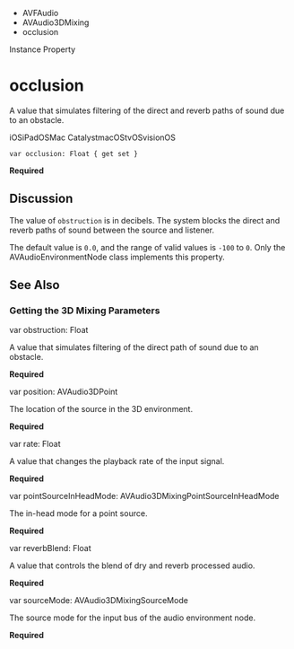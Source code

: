 

- AVFAudio
- AVAudio3DMixing
-  occlusion 

Instance Property

# occlusion

A value that simulates filtering of the direct and reverb paths of sound due to an obstacle.

iOSiPadOSMac CatalystmacOStvOSvisionOS

``` source
var occlusion: Float { get set }
```

**Required**

## Discussion

The value of `obstruction` is in decibels. The system blocks the direct and reverb paths of sound between the source and listener.

The default value is `0.0`, and the range of valid values is `-100` to `0`. Only the AVAudioEnvironmentNode class implements this property.

## See Also

### Getting the 3D Mixing Parameters

var obstruction: Float

A value that simulates filtering of the direct path of sound due to an obstacle.

**Required**

var position: AVAudio3DPoint

The location of the source in the 3D environment.

**Required**

var rate: Float

A value that changes the playback rate of the input signal.

**Required**

var pointSourceInHeadMode: AVAudio3DMixingPointSourceInHeadMode

The in-head mode for a point source.

**Required**

var reverbBlend: Float

A value that controls the blend of dry and reverb processed audio.

**Required**

var sourceMode: AVAudio3DMixingSourceMode

The source mode for the input bus of the audio environment node.

**Required**

